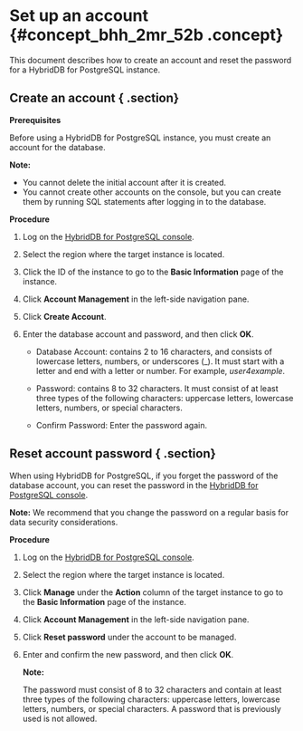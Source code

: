 # Set up an account {#concept_bhh_2mr_52b .concept}

This document describes how to create an account and reset the password for a HybridDB for PostgreSQL instance.

## Create an account { .section}

**Prerequisites**

Before using a HybridDB for PostgreSQL instance, you must create an account for the database.

**Note:** 

-   You cannot delete the initial account after it is created.
-   You cannot create other accounts on the console, but you can create them by running SQL statements after logging in to the database.

**Procedure**

1.  Log on the [HybridDB for PostgreSQL console](https://partners-intl.console.aliyun.com/#/gpdb).
2.  Select the region where the target instance is located.

3.  Click the ID of the instance to go to the **Basic Information** page of the instance.

4.  Click **Account Management** in the left-side navigation pane.

5.  Click **Create Account**.

6.  Enter the database account and password, and then click **OK**.

    -   Database Account: contains 2 to 16 characters, and consists of lowercase letters, numbers, or underscores \(\_\). It must start with a letter and end with a letter or number. For example, *user4example*.

    -   Password: contains 8 to 32 characters. It must consist of at least three types of the following characters: uppercase letters, lowercase letters, numbers, or special characters.

    -   Confirm Password: Enter the password again.


## Reset account password { .section}

When using HybridDB for PostgreSQL, if you forget the password of the database account, you can reset the password in the [HybridDB for PostgreSQL console](https://partners-intl.console.aliyun.com/#/gpdb).

**Note:** We recommend that you change the password on a regular basis for data security considerations.

**Procedure**

1.  Log on the [HybridDB for PostgreSQL console](https://partners-intl.console.aliyun.com/#/gpdb).
2.  Select the region where the target instance is located.

3.  Click **Manage** under the **Action** column of the target instance to go to the **Basic Information** page of the instance.

4.  Click **Account Management** in the left-side navigation pane.

5.  Click **Reset password** under the account to be managed.

6.  Enter and confirm the new password, and then click **OK**.

    **Note:** 

    The password must consist of 8 to 32 characters and contain at least three types of the following characters: uppercase letters, lowercase letters, numbers, or special characters. A password that is previously used is not allowed.


